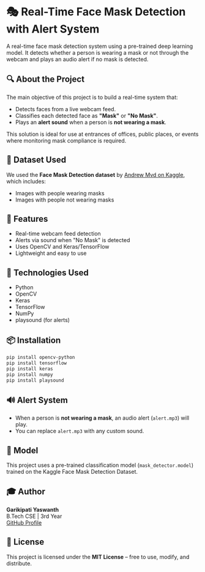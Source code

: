 # 🎭 Real-Time Face Mask Detection with Alert System

A real-time face mask detection system using a pre-trained deep learning model. It detects whether a person is wearing a mask or not through the webcam and plays an audio alert if no mask is detected.

## 🔍 About the Project

The main objective of this project is to build a real-time system that:
- Detects faces from a live webcam feed.
- Classifies each detected face as **"Mask"** or **"No Mask"**.
- Plays an **alert sound** when a person is **not wearing a mask**.

This solution is ideal for use at entrances of offices, public places, or events where monitoring mask compliance is required.

## 📂 Dataset Used

We used the **Face Mask Detection dataset** by [Andrew Mvd on Kaggle](https://www.kaggle.com/datasets/andrewmvd/face-mask-detection), which includes:
- Images with people wearing masks
- Images with people not wearing masks


## 🚀 Features

- Real-time webcam feed detection  
- Alerts via sound when "No Mask" is detected  
- Uses OpenCV and Keras/TensorFlow  
- Lightweight and easy to use

## 🧠 Technologies Used

- Python  
- OpenCV  
- Keras  
- TensorFlow  
- NumPy  
- playsound (for alerts)

## 📦 Installation

```bash
pip install opencv-python
pip install tensorflow
pip install keras
pip install numpy
pip install playsound
```

## 🔊 Alert System

- When a person is **not wearing a mask**, an audio alert (`alert.mp3`) will play.
- You can replace `alert.mp3` with any custom sound.

## 📌 Model

This project uses a pre-trained classification model (`mask_detector.model`) trained on the Kaggle Face Mask Detection Dataset.

## 🎓 Author

**Garikipati Yaswanth**  
B.Tech CSE | 3rd Year  
[GitHub Profile](https://github.com/Yaswanth-G2004)

## 📄 License

This project is licensed under the **MIT License** – free to use, modify, and distribute.
